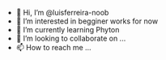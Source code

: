- 👋 Hi, I’m @luisferreira-noob
- 👀 I’m interested in begginer works for now
- 🌱 I’m currently learning Phyton
- 💞️ I’m looking to collaborate on ...
- 📫 How to reach me ...

<!---
luisferreira-noob/luisferreira-noob is a ✨ special ✨ repository because its `README.md` (this file) appears on your GitHub profile.
You can click the Preview link to take a look at your changes.
--->
